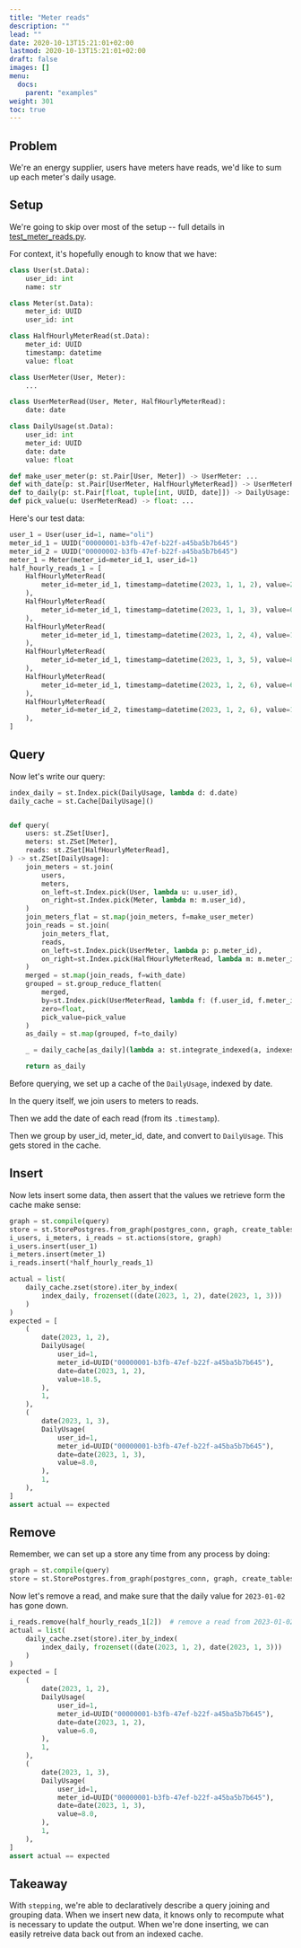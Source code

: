 ```yaml
---
title: "Meter reads"
description: ""
lead: ""
date: 2020-10-13T15:21:01+02:00
lastmod: 2020-10-13T15:21:01+02:00
draft: false
images: []
menu:
  docs:
    parent: "examples"
weight: 301
toc: true
---
```


## Problem

We're an energy supplier, users have meters have reads, we'd like to sum up each meter's daily usage.

## Setup

We're going to skip over most of the setup -- full details in [test_meter_reads.py](https://github.com/leontrolski/stepping/blob/main/docs/snippets/test_meter_reads.py).

For context, it's hopefully enough to know that we have:

```python
class User(st.Data):
    user_id: int
    name: str

class Meter(st.Data):
    meter_id: UUID
    user_id: int

class HalfHourlyMeterRead(st.Data):
    meter_id: UUID
    timestamp: datetime
    value: float

class UserMeter(User, Meter):
    ...

class UserMeterRead(User, Meter, HalfHourlyMeterRead):
    date: date

class DailyUsage(st.Data):
    user_id: int
    meter_id: UUID
    date: date
    value: float

def make_user_meter(p: st.Pair[User, Meter]) -> UserMeter: ...
def with_date(p: st.Pair[UserMeter, HalfHourlyMeterRead]) -> UserMeterRead: ...
def to_daily(p: st.Pair[float, tuple[int, UUID, date]]) -> DailyUsage: ...
def pick_value(u: UserMeterRead) -> float: ...
```

Here's our test data:

```python [/docs/snippets/test_meter_reads.py::data]
user_1 = User(user_id=1, name="oli")
meter_id_1 = UUID("00000001-b3fb-47ef-b22f-a45ba5b7b645")
meter_id_2 = UUID("00000002-b3fb-47ef-b22f-a45ba5b7b645")
meter_1 = Meter(meter_id=meter_id_1, user_id=1)
half_hourly_reads_1 = [
    HalfHourlyMeterRead(
        meter_id=meter_id_1, timestamp=datetime(2023, 1, 1, 2), value=24.0
    ),
    HalfHourlyMeterRead(
        meter_id=meter_id_1, timestamp=datetime(2023, 1, 1, 3), value=0.0
    ),
    HalfHourlyMeterRead(
        meter_id=meter_id_1, timestamp=datetime(2023, 1, 2, 4), value=12.5
    ),
    HalfHourlyMeterRead(
        meter_id=meter_id_1, timestamp=datetime(2023, 1, 3, 5), value=8.0
    ),
    HalfHourlyMeterRead(
        meter_id=meter_id_1, timestamp=datetime(2023, 1, 2, 6), value=6.0
    ),
    HalfHourlyMeterRead(
        meter_id=meter_id_2, timestamp=datetime(2023, 1, 2, 6), value=100.0
    ),
]
```

## Query

Now let's write our query:

```python [/docs/snippets/test_meter_reads.py::query]
index_daily = st.Index.pick(DailyUsage, lambda d: d.date)
daily_cache = st.Cache[DailyUsage]()


def query(
    users: st.ZSet[User],
    meters: st.ZSet[Meter],
    reads: st.ZSet[HalfHourlyMeterRead],
) -> st.ZSet[DailyUsage]:
    join_meters = st.join(
        users,
        meters,
        on_left=st.Index.pick(User, lambda u: u.user_id),
        on_right=st.Index.pick(Meter, lambda m: m.user_id),
    )
    join_meters_flat = st.map(join_meters, f=make_user_meter)
    join_reads = st.join(
        join_meters_flat,
        reads,
        on_left=st.Index.pick(UserMeter, lambda p: p.meter_id),
        on_right=st.Index.pick(HalfHourlyMeterRead, lambda m: m.meter_id),
    )
    merged = st.map(join_reads, f=with_date)
    grouped = st.group_reduce_flatten(
        merged,
        by=st.Index.pick(UserMeterRead, lambda f: (f.user_id, f.meter_id, f.date)),
        zero=float,
        pick_value=pick_value
    )
    as_daily = st.map(grouped, f=to_daily)

    _ = daily_cache[as_daily](lambda a: st.integrate_indexed(a, indexes=(index_daily,)))

    return as_daily
```

Before querying, we set up a cache of the `DailyUsage`, indexed by date.

In the query itself, we join users to meters to reads.

Then we add the date of each read (from its `.timestamp`).

Then we group by user_id, meter_id, date, and convert to `DailyUsage`. This gets stored in the cache.

## Insert

Now lets insert some data, then assert that the values we retrieve form the cache make sense:

```python [/docs/snippets/test_meter_reads.py::insert]
graph = st.compile(query)
store = st.StorePostgres.from_graph(postgres_conn, graph, create_tables=True)
i_users, i_meters, i_reads = st.actions(store, graph)
i_users.insert(user_1)
i_meters.insert(meter_1)
i_reads.insert(*half_hourly_reads_1)

actual = list(
    daily_cache.zset(store).iter_by_index(
        index_daily, frozenset((date(2023, 1, 2), date(2023, 1, 3)))
    )
)
expected = [
    (
        date(2023, 1, 2),
        DailyUsage(
            user_id=1,
            meter_id=UUID("00000001-b3fb-47ef-b22f-a45ba5b7b645"),
            date=date(2023, 1, 2),
            value=18.5,
        ),
        1,
    ),
    (
        date(2023, 1, 3),
        DailyUsage(
            user_id=1,
            meter_id=UUID("00000001-b3fb-47ef-b22f-a45ba5b7b645"),
            date=date(2023, 1, 3),
            value=8.0,
        ),
        1,
    ),
]
assert actual == expected
```

## Remove

Remember, we can set up a store any time from any process by doing:

```python
graph = st.compile(query)
store = st.StorePostgres.from_graph(postgres_conn, graph, create_tables=False)
```

Now let's remove a read, and make sure that the daily value for `2023-01-02` has gone down.

```python [/docs/snippets/test_meter_reads.py::remove]
i_reads.remove(half_hourly_reads_1[2])  # remove a read from 2023-01-02
actual = list(
    daily_cache.zset(store).iter_by_index(
        index_daily, frozenset((date(2023, 1, 2), date(2023, 1, 3)))
    )
)
expected = [
    (
        date(2023, 1, 2),
        DailyUsage(
            user_id=1,
            meter_id=UUID("00000001-b3fb-47ef-b22f-a45ba5b7b645"),
            date=date(2023, 1, 2),
            value=6.0,
        ),
        1,
    ),
    (
        date(2023, 1, 3),
        DailyUsage(
            user_id=1,
            meter_id=UUID("00000001-b3fb-47ef-b22f-a45ba5b7b645"),
            date=date(2023, 1, 3),
            value=8.0,
        ),
        1,
    ),
]
assert actual == expected
```

## Takeaway

With `stepping`, we're able to declaratively describe a query joining and grouping data. When we insert new data, it knows only to recompute what is necessary to update the output. When we're done inserting, we can easily retreive data back out from an indexed cache.
